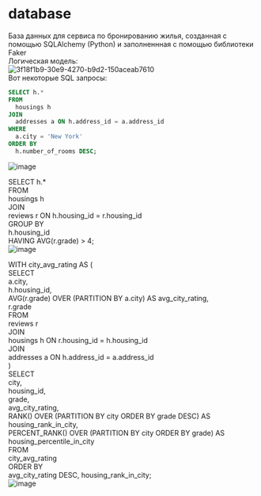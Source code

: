 # database
База данных для сервиса по бронированию жилья, созданная с помощью SQLAlchemy (Python) и заполненнная с помощью библиотеки Faker  
Логическая модель:  
![3f18f1b9-30e9-4270-b9d2-150aceab7610](https://github.com/user-attachments/assets/36d7022b-7d48-4965-9cf4-1211159044e7)  
Вот некоторые SQL запросы:  
```SQL
SELECT h.*  
FROM  
  housings h  
JOIN  
  addresses a ON h.address_id = a.address_id  
WHERE  
  a.city = 'New York'  
ORDER BY  
  h.number_of_rooms DESC;  
```
![image](https://github.com/user-attachments/assets/d9d4bb95-35d7-4b01-9de8-12c302927ca5)  

SELECT h.*  
FROM  
  housings h  
JOIN  
  reviews r ON h.housing_id = r.housing_id  
GROUP BY  
  h.housing_id  
HAVING AVG(r.grade) > 4;  
![image](https://github.com/user-attachments/assets/5fad8438-3ae9-45b7-bbbe-474606078908)  

WITH city_avg_rating AS (  
  SELECT  
    a.city,  
    h.housing_id,  
    AVG(r.grade) OVER (PARTITION BY a.city) AS avg_city_rating,  
    r.grade  
  FROM  
    reviews r  
  JOIN  
    housings h ON r.housing_id = h.housing_id  
  JOIN  
    addresses a ON h.address_id = a.address_id  
)  
SELECT  
  city,  
  housing_id,  
  grade,  
  avg_city_rating,  
  RANK() OVER (PARTITION BY city ORDER BY grade DESC) AS housing_rank_in_city,  
  PERCENT_RANK() OVER (PARTITION BY city ORDER BY grade) AS housing_percentile_in_city  
FROM  
  city_avg_rating  
ORDER BY  
  avg_city_rating DESC, housing_rank_in_city;  
![image](https://github.com/user-attachments/assets/f8d94136-8704-4859-ab69-20c5a17633b1)  


